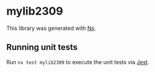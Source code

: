 # mylib2309

This library was generated with [Nx](https://nx.dev).

## Running unit tests

Run `nx test mylib2309` to execute the unit tests via [Jest](https://jestjs.io).
